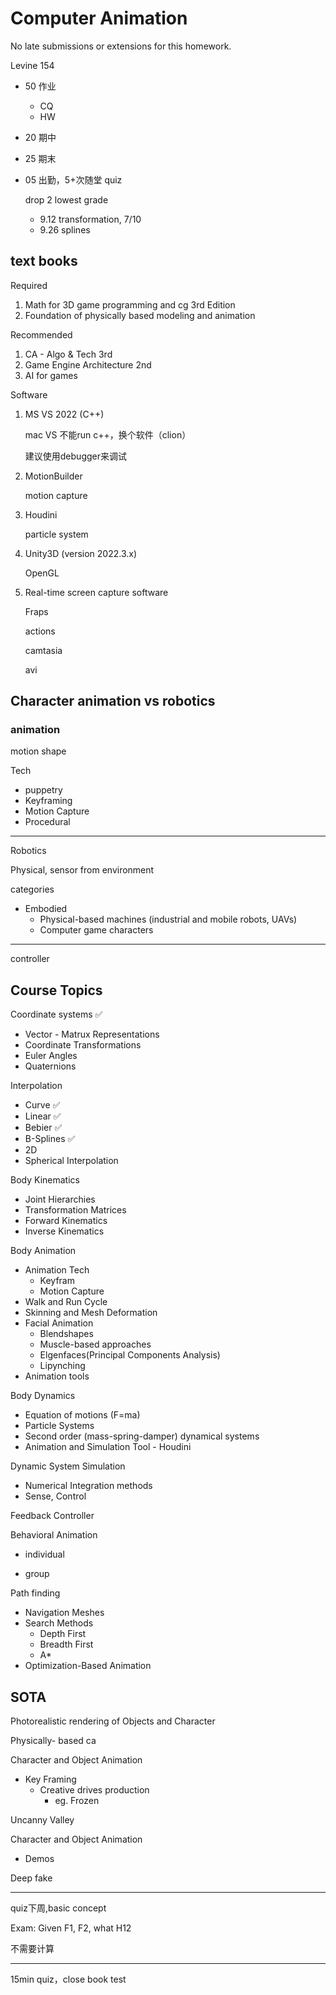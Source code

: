 # Computer Animation

No late submissions or extensions for this homework.

Levine 154

- 50 作业

  - CQ
  - HW

- 20 期中

- 25 期末

- 05 出勤，5+次随堂 quiz

  drop 2 lowest grade

  - 9.12 transformation, 7/10
  - 9.26 splines


## text books

Required

1. Math for 3D game programming and cg 3rd Edition
2. Foundation of physically based modeling and animation

Recommended

1. CA - Algo & Tech 3rd
2. Game Engine Architecture 2nd
3. AI for games

Software

1. MS VS 2022 (C++)

   mac VS 不能run c++，换个软件（clion）

   建议使用debugger来调试

2. MotionBuilder

   motion capture

3. Houdini

   particle system

4. Unity3D (version 2022.3.x)

   OpenGL

5. Real-time screen capture software

   Fraps

   actions

   camtasia

   avi

## Character animation vs robotics

### animation

motion shape

Tech

- puppetry
- Keyframing
- Motion Capture
- Procedural

---

Robotics

Physical, sensor from environment

categories

- Embodied
  - Physical-based machines (industrial and mobile robots, UAVs)
  - Computer game characters

---

controller

## Course Topics

Coordinate systems ✅

- Vector - Matrux Representations
- Coordinate Transformations
- Euler Angles
- Quaternions

Interpolation  

- Curve  ✅
- Linear  ✅
- Bebier  ✅
- B-Splines  ✅
- 2D
- Spherical Interpolation

Body Kinematics

- Joint Hierarchies
- Transformation Matrices
- Forward Kinematics
- Inverse Kinematics

Body Animation

- Animation Tech
  - Keyfram
  - Motion Capture
- Walk and Run Cycle
- Skinning and Mesh Deformation
- Facial Animation
  - Blendshapes
  - Muscle-based approaches
  - Elgenfaces(Principal Components Analysis)
  - Lipynching
- Animation tools

Body Dynamics

- Equation of motions (F=ma)
- Particle Systems
- Second order (mass-spring-damper) dynamical systems
- Animation and Simulation Tool - Houdini

Dynamic System Simulation

- Numerical Integration methods
- Sense, Control

Feedback Controller

Behavioral Animation

- individual

- group

Path finding

- Navigation Meshes
- Search Methods
  - Depth First
  - Breadth First
  - A*
- Optimization-Based Animation

## SOTA

Photorealistic rendering of Objects and Character

Physically- based ca

Character and Object Animation

- Key Framing
  - Creative drives production
    - eg. Frozen

Uncanny Valley

Character and Object Animation

- Demos

Deep fake

---

quiz下周,basic concept

Exam: Given F1, F2, what H12

不需要计算

---

15min quiz，close book test
